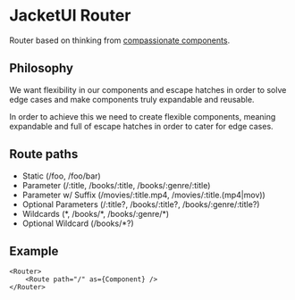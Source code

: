 # JacketUI Router

Router based on thinking from [compassionate components](https://www.youtube.com/watch?v=VKQAS3PNEVw&pp=ygUYY29tcGFzc2lvbmF0ZSBjb21wb25lbnRz).

## Philosophy

We want flexibility in our components and escape hatches in order to solve edge cases and make components truly expandable and reusable.

In order to achieve this we need to create flexible components, meaning expandable and full of escape hatches in order to cater for edge cases.

## Route paths

- Static (/foo, /foo/bar)
- Parameter (/:title, /books/:title, /books/:genre/:title)
- Parameter w/ Suffix (/movies/:title.mp4, /movies/:title.(mp4|mov))
- Optional Parameters (/:title?, /books/:title?, /books/:genre/:title?)
- Wildcards (\*, /books/\*, /books/:genre/\*)
- Optional Wildcard (/books/\*?)

## Example

```
<Router>
    <Route path="/" as={Component} />
</Router>
```
